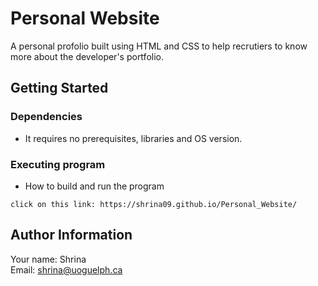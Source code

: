 # Personal Website

A personal profolio built using HTML and CSS to help recrutiers to know more about the developer's portfolio.
## Getting Started
### Dependencies

* It requires no prerequisites, libraries and OS version.

### Executing program

* How to build and run the program
```
click on this link: https://shrina09.github.io/Personal_Website/
```

## Author Information
Your name: Shrina<br />
Email: shrina@uoguelph.ca
